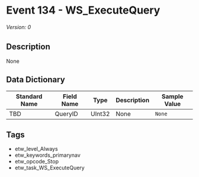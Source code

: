 # Event 134 - WS_ExecuteQuery
###### Version: 0

## Description
None

## Data Dictionary
|Standard Name|Field Name|Type|Description|Sample Value|
|---|---|---|---|---|
|TBD|QueryID|UInt32|None|`None`|

## Tags
* etw_level_Always
* etw_keywords_primarynav
* etw_opcode_Stop
* etw_task_WS_ExecuteQuery